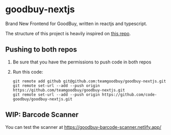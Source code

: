 # goodbuy-nextjs

Brand New Frontend for GoodBuy, written in reactjs and typescript.

The structure of this project is heavily inspired on [this repo](https://github.com/reck1ess/next-realworld-example-app).

## Pushing to both repos

1. Be sure that you have the permissions to push code in both repos

2. Run this code:

   ```
   git remote add github git@github.com:teamgoodbuy/goodbuy-nextjs.git
   git remote set-url --add --push origin https://github.com/teamgoodbuy/goodbuy-nextjs.git
   git remote set-url --add --push origin https://github.com/code-goodbuy/goodbuy-nextjs.git
   ```

## WIP: Barcode Scanner
You can test the scanner at https://goodbuy-barcode-scanner.netlify.app/
